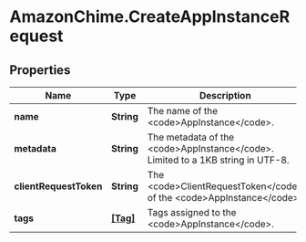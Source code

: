 # AmazonChime.CreateAppInstanceRequest

## Properties

Name | Type | Description | Notes
------------ | ------------- | ------------- | -------------
**name** | **String** | The name of the &lt;code&gt;AppInstance&lt;/code&gt;. | 
**metadata** | **String** | The metadata of the &lt;code&gt;AppInstance&lt;/code&gt;. Limited to a 1KB string in UTF-8. | [optional] 
**clientRequestToken** | **String** | The &lt;code&gt;ClientRequestToken&lt;/code&gt; of the &lt;code&gt;AppInstance&lt;/code&gt;. | 
**tags** | [**[Tag]**](Tag.md) | Tags assigned to the &lt;code&gt;AppInstance&lt;/code&gt;. | [optional] 


